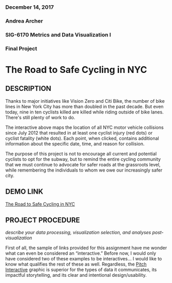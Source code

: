### December 14, 2017
### Andrea Archer
### SIG-6170 Metrics and Data Visualization I
### Final Project

# The Road to Safe Cycling in NYC

## DESCRIPTION
Thanks to major initiatives like Vision Zero and Citi Bike, the number of bike lines in New York City has more than doubled in the past decade. But even today, nine in ten cyclists killed are killed while riding outside of bike lanes. There's still plenty of work to do.

The interactive above maps the location of all NYC motor vehicle collisions since July 2012 that resulted in at least one cyclist injury (red dots) or cyclist fatality (white dots). Each point, when clicked, contains additional information about the specific date, time, and reason for collision.

The purpose of this project is not to encourage all current and potential cyclists to opt for the subway, but to remind the entire cycling community that we must continue to advocate for safer roads at the grassroots level, while remembering the individuals to whom we owe our increasingly safer city.

## DEMO LINK

[The Road to Safe Cycling in NYC](https://aharcher.github.io/Cyclist-Collisions/)

## PROJECT PROCEDURE
_describe your data processing, visualization selection, and analyses post-visualization_

First of all, the sample of links provided for this assignment have me wonder what can even be considered an “interactive.” Before now, I would only have considered two of these examples to be interactives… I would like to know what qualifies the rest of these as well. Regardless, the [Pitch Interactive](http://drones.pitchinteractive.com/) graphic is superior for the types of data it communicates, its impactful storytelling, and its clear and intentional design/usability.
